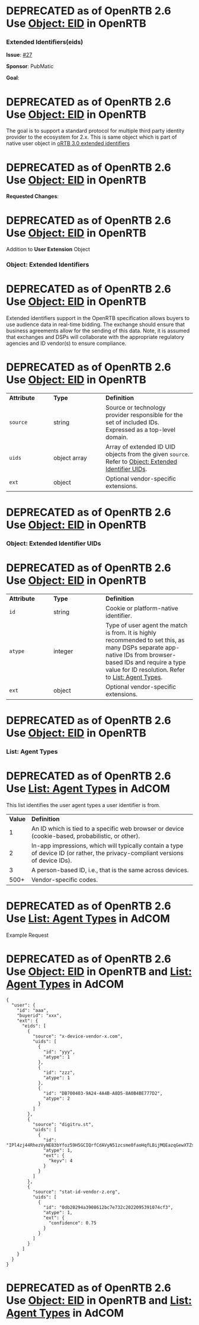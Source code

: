 # DEPRECATED as of OpenRTB 2.6 Use [Object: EID](https://github.com/InteractiveAdvertisingBureau/openrtb2.x/blob/main/2.6.md#3227---object-eid-) in OpenRTB

### Extended Identifiers(eids)

**Issue**: [#27](https://github.com/InteractiveAdvertisingBureau/openrtb/issues/27)

**Sponsor**: PubMatic

**Goal**:

# DEPRECATED as of OpenRTB 2.6 Use [Object: EID](https://github.com/InteractiveAdvertisingBureau/openrtb2.x/blob/main/2.6.md#3227---object-eid-) in OpenRTB

The goal is to support a standard protocol for multiple third party identity provider to the ecosystem for 2.x.
This is same object which is part of native user object in [oRTB 3.0 extended identifiers](https://github.com/InteractiveAdvertisingBureau/AdCOM/blob/master/AdCOM%20v1.0%20FINAL.md#object_eids)

# DEPRECATED as of OpenRTB 2.6 Use [Object: EID](https://github.com/InteractiveAdvertisingBureau/openrtb2.x/blob/main/2.6.md#3227---object-eid-) in OpenRTB

**Requested Changes**:
# DEPRECATED as of OpenRTB 2.6 Use [Object: EID](https://github.com/InteractiveAdvertisingBureau/openrtb2.x/blob/main/2.6.md#3227---object-eid-) in OpenRTB

Addition to **User Extension** Object


### Object:  Extended Identifiers <a name="object_eids"></a>

# DEPRECATED as of OpenRTB 2.6 Use [Object: EID](https://github.com/InteractiveAdvertisingBureau/openrtb2.x/blob/main/2.6.md#3227---object-eid-) in OpenRTB

Extended identifiers support in the OpenRTB specification allows buyers to use audience data in real-time bidding.  The exchange should ensure that business agreements allow for the sending of this data.  Note, it is assumed that exchanges and DSPs will collaborate with the appropriate regulatory agencies and ID vendor(s) to ensure compliance.

# DEPRECATED as of OpenRTB 2.6 Use [Object: EID](https://github.com/InteractiveAdvertisingBureau/openrtb2.x/blob/main/2.6.md#3227---object-eid-) in OpenRTB

<table>
  <tr>
    <td><strong>Attribute&nbsp;&nbsp;&nbsp;&nbsp;&nbsp;&nbsp;&nbsp;&nbsp;</strong></td>
    <td><strong>Type&nbsp;&nbsp;&nbsp;&nbsp;&nbsp;&nbsp;&nbsp;&nbsp;&nbsp;&nbsp;&nbsp;&nbsp;&nbsp;&nbsp;&nbsp;&nbsp;&nbsp;&nbsp;&nbsp;&nbsp;</strong></td>
    <td><strong>Definition</strong></td>
  </tr>
  <tr>
    <td><code>source</code></td>
    <td>string</td>
    <td>Source or technology provider responsible for the set of included IDs.  Expressed as a top-level domain.</td>
  </tr>
  <tr>
    <td><code>uids</code></td>
    <td>object&nbsp;array</td>
    <td>Array of extended ID UID objects from the given <code>source</code>.  Refer to <a href="#object_eid_uids">Object: Extended Identifier UIDs</a>.</td>
  </tr>
  <tr>
    <td><code>ext</code></td>
    <td>object</td>
    <td>Optional vendor-specific extensions.</td>
  </tr>
</table>

# DEPRECATED as of OpenRTB 2.6 Use [Object: EID](https://github.com/InteractiveAdvertisingBureau/openrtb2.x/blob/main/2.6.md#3227---object-eid-) in OpenRTB

### Object:  Extended Identifier UIDs <a name="object_eid_uids"></a>

# DEPRECATED as of OpenRTB 2.6 Use [Object: EID](https://github.com/InteractiveAdvertisingBureau/openrtb2.x/blob/main/2.6.md#3227---object-eid-) in OpenRTB

<table>
  <tr>
    <td><strong>Attribute&nbsp;&nbsp;&nbsp;&nbsp;&nbsp;&nbsp;&nbsp;&nbsp;</strong></td>
    <td><strong>Type&nbsp;&nbsp;&nbsp;&nbsp;&nbsp;&nbsp;&nbsp;&nbsp;&nbsp;&nbsp;&nbsp;&nbsp;&nbsp;&nbsp;&nbsp;&nbsp;&nbsp;&nbsp;&nbsp;&nbsp;</strong></td>
    <td><strong>Definition</strong></td>
  </tr>
  <tr>
    <td><code>id</code></td>
    <td>string</td>
    <td>Cookie or platform-native identifier.</td>
  </tr>
  <tr>
    <td><code>atype</code></td>
    <td>integer</td>
    <td>Type of user agent the match is from.  It is highly recommended to set this, as many DSPs separate app-native IDs from browser-based IDs and require a type value for ID resolution.  Refer to <a href="#list_agenttypes">List: Agent Types</a>.</td>
  </tr>
  <tr>
    <td><code>ext</code></td>
    <td>object</td>
    <td>Optional vendor-specific extensions.</td>
  </tr>
</table>

# DEPRECATED as of OpenRTB 2.6 Use [Object: EID](https://github.com/InteractiveAdvertisingBureau/openrtb2.x/blob/main/2.6.md#3227---object-eid-) in OpenRTB

### List:  Agent Types <a name="list_agenttypes"></a>

# DEPRECATED as of OpenRTB 2.6 Use [List: Agent Types](https://github.com/InteractiveAdvertisingBureau/AdCOM/blob/main/AdCOM%20v1.0%20FINAL.md#list--agent-types-) in AdCOM

This list identifies the user agent types a user identifier is from.
<table>
  <tr>
    <td><strong>Value</strong></td>
    <td><strong>Definition</strong></td>
  </tr>
  <tr>
    <td>1</td>
    <td>An ID which is tied to a specific web browser or device (cookie-based, probabilistic, or other).</td>
  </tr>
  <tr>
    <td>2</td>
    <td>In-app impressions, which will typically contain a type of device ID (or rather, the privacy-compliant versions of device IDs).</td>
  </tr>
  <tr>
    <td>3</td>
    <td>A person-based ID, i.e., that is the same across devices.</td>
  </tr>
  <tr>
    <td>500+</td>
    <td>Vendor-specific codes.</td>
  </tr>
</table>

# DEPRECATED as of OpenRTB 2.6 Use [List: Agent Types](https://github.com/InteractiveAdvertisingBureau/AdCOM/blob/main/AdCOM%20v1.0%20FINAL.md#list--agent-types-) in AdCOM

Example Request

# DEPRECATED as of OpenRTB 2.6 Use [Object: EID](https://github.com/InteractiveAdvertisingBureau/openrtb2.x/blob/main/2.6.md#3227---object-eid-) in OpenRTB and [List: Agent Types](https://github.com/InteractiveAdvertisingBureau/AdCOM/blob/main/AdCOM%20v1.0%20FINAL.md#list--agent-types-) in AdCOM

```
{
  "user": {
    "id": "aaa",
    "buyerid": "xxx",
    "ext": {
      "eids": [
        {
          "source": "x-device-vendor-x.com",
          "uids": [
            {
              "id": "yyy",
              "atype": 1
            },
            {
              "id": "zzz",
              "atype": 1
            },
            {
              "id": "DB700403-9A24-4A4B-A8D5-8A0B4BE777D2",
              "atype": 2
            }
          ]
        },
        {
          "source": "digitru.st",
          "uids": [
            {
              "id": "IPl4zj44RhezVyNE83bYfoz59H5GCIQrfCdAVyN51zcsme0faoHqfLBijMQEazqGewXTZsMwMfZqwne8x4eAVeNmAx7iPpk7bpGYp71GUZyysbEEReDYEMJ2hNSldGTT9UExI62HvXuBM16X121r0i8Tko2Bps84tQFWb4lJeun/nRzYwj3ehUGjkE3UOxvHoplNqA43n25pRjgUkUVTRgrpTVLv5Vl4PJ4ir7twHLLow539N3ETb0cHt8GVweHBc2dGmqUTNQxGUZxBA21omEmotXpfqRKrHUo4fm/O9NFgYRN6W8LaCy3USy8dPQ==",
              "atype": 1,
              "ext": {
                "keyv": 4
              }
            }
          ]
        },
        {
          "source": "stat-id-vendor-z.org",
          "uids": [
            {
              "id": "0db20294a3908612bc7e732c2022095391074cf3",
              "atype": 1,
              "ext": {
                "confidence": 0.75
              }
            }
          ]
        }
      ]
    }
  }
}
```
# DEPRECATED as of OpenRTB 2.6 Use [Object: EID](https://github.com/InteractiveAdvertisingBureau/openrtb2.x/blob/main/2.6.md#3227---object-eid-) in OpenRTB and [List: Agent Types](https://github.com/InteractiveAdvertisingBureau/AdCOM/blob/main/AdCOM%20v1.0%20FINAL.md#list--agent-types-) in AdCOM
